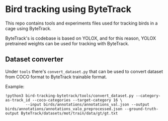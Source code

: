 # Bird tracking using ByteTrack

This repo contains tools and experiments files used for tracking birds in a cage using ByteTrack.

ByteTrack's is codebase is based on YOLOX, and for this reason, YOLOX pretrained weights can be used for tracking with ByteTrack.

## Dataset converter

Under `tools` there's `convert_dataset.py` that can be used to convert dataset from COCO format to ByteTrack trainable format.

Example:

```
!python3 bird-tracking-bytetrack/tools/convert_dataset.py --category-as-track_id --coco-categories --target-category 16 \
         --input birds/annotations/annotations_val.json --output birds/annotations/annotations_valo_preprocessed.json --ground-truth-output ByteTrack/datasets/mot/train/data/gt/gt.txt
```